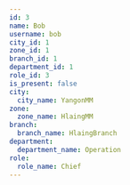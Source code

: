```yaml
---
id: 3
name: Bob
username: bob
city_id: 1
zone_id: 1
branch_id: 1
department_id: 1
role_id: 3
is_present: false
city:
  city_name: YangonMM
zone:
  zone_name: HlaingMM
branch:
  branch_name: HlaingBranch
department:
  department_name: Operation
role:
  role_name: Chief
---
```

